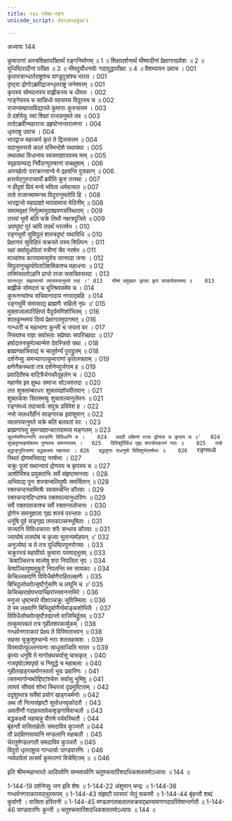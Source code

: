 ```yaml
---
title: १४४ परीक्षा-रङ्गः
unicode_script: devanagari

---
```



अध्यायः 144

कुमाराणां अस्त्रशिक्षापरीक्षार्थं रङ्गनिर्माणम् ॥ 1 ॥ शिक्षादर्शनार्थं भीष्मादीनां प्रेक्षागारप्रवेशः ॥ 2 ॥ युधिष्ठिरादीनां परीक्षा ॥ 3 ॥ भीमदुर्योधनयोः गदायुद्धपरीक्षा ॥ 4 ॥
वैशम्पायन उवाच ।	001  
कृतास्त्रान्धार्तराष्ट्रांश्च पाण्डुपुत्रांश्च भारत ।	001  
दृष्ट्वा द्रोणोऽब्रवीद्राजन्धृतराष्ट्रं जनेश्वरम् ॥	001  
कृपस्य सोमदत्तस्य वाह्लीकस्य च धीमतः ।	002  
गाङ्गेयस्य च सान्निध्ये व्यासस्य विदुरस्य च ॥	002  
राजन्सम्प्राप्तविद्यास्ते कुमाराः कुरुसत्तम ।	003  
ते दर्शयेयुः स्वां शिक्षां राजन्ननुमते तव ॥	003  
ततोऽब्रवीन्महाराजः प्रहृष्टेनान्तरात्मना ।	004  
धृतराष्ट्र उवाच ।	004  
भारद्वाज महत्कर्म कृतं ते द्विजसत्तम ॥	004  
यदानुमन्यसे कालं यस्मिन्देशे यथायथा ।	005  
तथातथा विधानाय स्वयमाज्ञापयस्व माम् ॥	005  
स्पृहयाम्यद्य निर्वेदान्पुरुषाणां सचक्षुषाम् ।	006  
अस्त्रहेतोः पराक्रान्तान्ये मे द्रक्ष्यन्ति पुत्रकान् ॥	006  
क्षत्तर्यद्गुरुराचार्यो ब्रवीति कुरु तत्तथा ।	007  
न हीदृशं प्रियं मन्ये भविता धर्मवत्सल ॥	007  
ततो राजानमामन्त्र्य विदुरानुमतोपि हि ।	008  
भारद्वाजो महाप्राज्ञो मापयामास मेदिनीम् ॥	008  
समामवृक्षां निर्गुल्मामुदक्प्रवणसंस्थिताम् ।	009  
तस्यां भूमौ बलिं चक्रे तिथौ नक्षत्रपूजिते ॥	009  
अवघुष्टं पुरं चापि तदर्थं भरतर्षभ ।	010  
रङ्गभूमौ सुविपुलं शास्त्रदृष्टं यथाविधि ॥	010  
प्रेक्षागारं सुविहितं चक्रस्ते तस्य शिल्पिनः ।	011  
रक्षां सर्वायुधोपेतां स्त्रीणां चैव नरर्षभ ॥	011  
मञ्चांश्च कारयामासुर्यत्र जानपदा जनाः ।	012  
विपुलानुच्छ्रयोपेताञ्शिबिकाश्च महाधनाः ॥	012  
तस्मिंस्ततोऽहनि प्राप्ते राजा ससचिवस्तदा ।	013  
`सान्तःपुरः सहामात्यो व्यासस्यानुमते तदा ।'	013  
भीष्मं प्रमुखतः कृत्वा कृपं चाचार्यसत्तमम् ॥	013  
`बाह्लीकं सोमदत्तं च भूरिश्रवसमेव च ।	014  
कुरूनन्यांश्च सचिवानादाय नगराद्बहिः ॥	014  
रङ्गभूमिं समासाद्य ब्राह्मणैः सहितो नृपः ॥'	015  
मुक्ताजालपरिक्षिप्तं वैदूर्यमणिशोभितम् ।	016  
शातकुम्भमयं दिव्यं प्रेक्षागारमुपागमत् ॥	016  
गान्धारी च महाभागा कुन्ती च जयतां वर ।	017  
स्त्रियश्च राज्ञः सर्वास्ताः सप्रेष्याः सपरिच्छदाः ॥	017  
हर्षादारुरुहुर्मञ्चान्मेरुं देवस्त्रियो यथा ।	018  
ब्राह्मणक्षत्रियाद्यं च चातुर्वर्ण्यं पुराद्द्रुतम् ॥	018  
दर्शनेप्सुः समभ्यागात्कुमाराणां कृतास्त्रताम् ।	019  
क्षणेनैकस्थतां तत्र दर्शनेप्सुर्जगाम ह ॥	019  
प्रवादितैश्च वादित्रैर्जनकौतूहलेन च ।	020  
महार्णव इव क्षुब्धः समाजः सोऽभवत्तदा ॥	020  
ततः शुक्लाम्बरधरः शुक्लयज्ञोपवीतवान् ।	021  
शुक्लकेशः सितश्मश्रुः शुक्लाल्यानुलेपनः ॥	021  
रङ्गमध्यं तदाचार्यः सपुत्रः प्रविवेश ह ।	022  
नभो जलधरैर्हीनं साङ्गारक इवांशुमान् ॥	022  
व्यासस्यानुमते चक्रे बलिं बलवतां वरः ।	023  
ब्राह्मणांस्तु सुमन्त्रज्ञान्कारयामास मङ्गलम् ॥	023  
`सुवर्णमणिरत्नानि वस्त्राणि विविधानि च ।	024  
प्रददौ दक्षिणां राजा द्रोणाय च कृपाय च ॥'	024  
सुखपुण्याहघोषस्य पुण्यस्य समनन्तरम् ।	025  
विविशुर्विविधं गृह्य शस्त्रोपकरणं नराः ॥	025  
ततो बद्धाङ्गुलित्राणा बद्धकक्ष्या महारथाः ।	026  
बद्धतूणाः सधनुषो विविशुर्भरतर्षभाः ॥	026  
`रङ्गमध्ये स्थितं द्रोणमभिवाद्य नरर्षभाः ।	027  
चक्रुः पूजां यथान्यायं द्रोणस्य च कृपस्य च ॥	027  
आशीर्भिश्च प्रयुक्ताभिः सर्वे संहृष्टमानसाः ।	028  
अभिवाद्य पुनः शस्त्रान्बलिपुष्पैः समर्चितान् ॥	028  
रक्तचन्दनसम्मिश्रैः स्वयमर्चन्ति कौरवाः ।	029  
रक्तचन्दनदिग्धाश्च रक्तमाल्यानुधारिणः ॥	029  
सर्वे रक्तपताकाश्च सर्वे रक्तान्तलोचनाः ।	030  
द्रोणेन समनुज्ञाता गृह्य शस्त्रं परन्तपाः ॥	030  
धनूंषि पूर्व सङ्गृह्य तप्तकाञ्चनभूषिताः ।	031  
सज्यानि विविधाकाराः शरैः सन्धाय कौरवाः ॥	031  
ज्याघोषं तलघोषं च कृत्वा भूतान्यमोहयन् ॥'	032  
अनुज्येष्ठं च ते तत्र युधिष्ठिरपुनरोगमाः ।	033  
चक्रुरस्त्रं महावीर्याः कुमाराः परमाद्भुतम् ॥	033  
`केषाञ्चित्तत्र माल्येषु शरा निपतिता नृप ।	034  
केषाञ्चित्पुष्पमुकुटे निपतन्ति स्म सायकाः ॥	034  
केचिल्लक्ष्याणि विविधैर्बाणैराहितलक्षणैः ।	035  
बिभिदुर्लाघवोत्सृष्टैर्गुरूणि च लघूनि च ॥'	035  
केचिच्छराक्षेपभयाच्छिरांस्यवननामिरे ।	036  
मनुजा धृष्टमपरे वीक्षाञ्चक्रुः सुविस्मिताः ॥	036  
ते स्म लक्ष्याणि बिभिदुर्बाणैर्नामाङ्कशोभितैः ।	037  
विविधैर्लाघवोत्सृष्टैरुह्यन्तो वाजिभिर्द्रुतम् ॥	037  
तत्कुमारबलं तत्र गृहीतशरकार्मुकम् ।	038  
गन्धर्वनगराकारं प्रेक्ष्य ते विस्मिताभवन् ॥	038  
सहसा चुक्रुशुश्चान्ये नराः शतसहस्रशः ।	039  
विस्मयोत्फुल्लनयनाः साधुसाध्विति भारत ॥	039  
कृत्वा धनुषि ते मार्गान्रथचर्यासु चासकृत् ।	040  
गजपृष्ठेऽश्वपृष्ठे च नियुद्धे च महाबलाः ॥	040  
गृहीतखड्गचर्माणस्ततो भूयः प्रहारिणः ।	041  
त्सरुमार्गान्यथोद्दिष्टांश्चेरुः सर्वासु भूमिषु ॥	041  
लाघवं सौष्ठवं शोभां स्थिरत्वं दृढमुष्टिताम् ।	042  
ददृशुस्तत्र सर्वेषां प्रयोगं खड्गचर्मणोः ॥	042  
अथ तौ नित्यसंहृष्टौ सुयोधनवृकोदरौ ।	043  
अवतीर्णौ गदाहस्तावेकशृङ्गाविवाचलौ ॥	043  
बद्धकक्ष्यौ महाबाहू पौरुषे पर्यवस्थितौ ।	044  
बृंहन्तौ वासिताहेतोः समदाविव कुञ्जरौ ॥	044  
तौ प्रदक्षिणसव्यानि मण्डलानि महाबलौ ।	045  
चेरतुर्मण्डलगतौ समदाविव कुञ्जरौ ॥	045  
विदुरो धृतराष्ट्राय गान्धार्याः पाण्डवारणिः ।	046  
न्यवेदयेतां तत्सर्वं कुमाराणां विचेष्टितम् ॥ ॥	046  

इति श्रीमन्महाभारते आदिपर्वणि सम्भवपर्वणि चतुश्चत्वारिंशदधिकशततमोऽध्यायः ॥ 144 ॥

1-144-19 दर्शनेप्सुः जन इति शेषः ॥ 1-144-22 अंशुमान् चन्द्रः ॥ 1-144-38 गन्धर्वनगराकारमद्भुतरूपम् ॥ 1-144-43 संहृष्टौ परस्परं जेतुं सकामौ ॥ 1-144-44 बृंहन्तौ शब्दं कुर्वाणौ । वासिता हस्तिनी ॥ 1-144-45 मण्डलगताबलातचक्रवद्भ्राम्यमाणगदापरिवेषान्तर्गतौ ॥ 1-144-46 पाण्डवारणिः कुन्ती ॥ चतुश्चत्वारिंशदधिकशततमोऽध्यायः ॥ 144 ॥